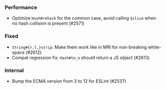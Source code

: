 <!--
### Internal
### Changed
### Added
### Removed
### Deprecated
### Performance
### Fixed
-->

### Performance

- Optimize `Hash#rehash` for the common case, avoid calling `$slice` when no hash collision is present (#2571)

### Fixed

- `String#{r,l,}strip`: Make them work like in MRI for non-breaking white-space (#2612)
- Compat regression fix: `Hash#to_n` should return a JS object (#2613)

### Internal

- Bump the ECMA version from 3 to 12 for ESLint (#2537)
